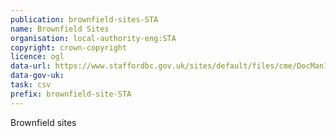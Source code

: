 ```yaml
---
publication: brownfield-sites-STA
name: Brownfield Sites
organisation: local-authority-eng:STA
copyright: crown-copyright
licence: ogl
data-url: https://www.staffordbc.gov.uk/sites/default/files/cme/DocMan1/Planning%20Policy/Brownfield%20Land%20Register/Brownfield-Land-Register.csv
data-gov-uk: 
task: csv
prefix: brownfield-site-STA
---
```


Brownfield sites

